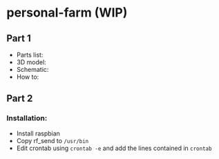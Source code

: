 # personal-farm (WIP)

## Part 1

- Parts list:
- 3D model:
- Schematic:
- How to:

## Part 2

### Installation:

- Install raspbian
- Copy rf_send to `/usr/bin`
- Edit crontab using `crontab -e` and add the lines contained in `crontab`
